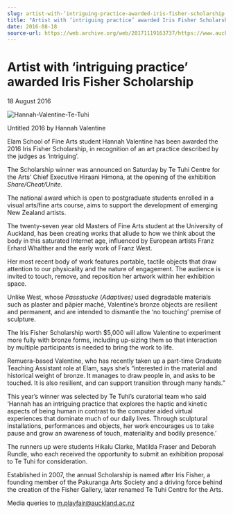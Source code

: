 ```yaml
---
slug: artist-with-‘intriguing-practice-awarded-iris-fisher-scholarship
title: "Artist with ‘intriguing practice’ awarded Iris Fisher Scholarship"
date: 2016-08-18
source-url: https://web.archive.org/web/20171119163737/https://www.auckland.ac.nz/en/about/news-events-and-notices/news/news-2016/08/artist-with-_intriguing-practice-awarded-iris-fisher-scholarship.html
---
```

Artist with ‘intriguing practice’ awarded Iris Fisher Scholarship
=================================================================

18 August 2016

![Hannah-Valentine-Te-Tuhi](https://www.auckland.ac.nz/en/about/news-events-and-notices/news/news-2016/08/artist-with-_intriguing-practice-awarded-iris-fisher-scholarship/_jcr_content/par/textimage/image.img.jpg/1471485501167.jpg "Hannah-Valentine-Te-Tuhi")

Untitled 2016 by Hannah Valentine

Elam School of Fine Arts student Hannah Valentine has been awarded the 2016 Iris Fisher Scholarship, in recognition of an art practice described by the judges as ‘intriguing’.  
  
The Scholarship winner was announced on Saturday by Te Tuhi Centre for the Arts’ Chief Executive Hiraani Himona, at the opening of the exhibition _Share/Cheat/Unite._  
  
The national award which is open to postgraduate students enrolled in a visual arts/fine arts course, aims to support the development of emerging New Zealand artists.  
  
The twenty-seven year old Masters of Fine Arts student at the University of Auckland, has been creating works that allude to how we think about the body in this saturated Internet age, influenced by European artists Franz Erhard Whalther and the early work of Franz West.  
  
Her most recent body of work features portable, tactile objects that draw attention to our physicality and the nature of engagement. The audience is invited to touch, remove, and reposition her artwork within her exhibition space.  
  
Unlike West, whose _Passstucke_ (_Adaptives)_ used degradable materials such as plaster and pâpier maché, Valentine’s bronze objects are resilient and permanent, and are intended to dismantle the ‘no touching’ premise of sculpture.  
  
The Iris Fisher Scholarship worth $5,000 will allow Valentine to experiment more fully with bronze forms, including up-sizing them so that interaction by multiple participants is needed to bring the work to life.  
  
Remuera-based Valentine, who has recently taken up a part-time Graduate Teaching Assistant role at Elam, says she’s “interested in the material and historical weight of bronze. It manages to draw people in, and asks to be touched. It is also resilient, and can support transition through many hands.”  
  
This year’s winner was selected by Te Tuhi’s curatorial team who said ‘Hannah has an intriguing practice that explores the haptic and kinetic aspects of being human in contrast to the computer aided virtual experiences that dominate much of our daily lives. Through sculptural installations, performances and objects, her work encourages us to take pause and grow an awareness of touch, materiality and bodily presence.’  
  
The runners up were students Hikalu Clarke, Matilda Fraser and Deborah Rundle, who each received the opportunity to submit an exhibition proposal to Te Tuhi for consideration.   
  
Established in 2007, the annual Scholarship is named after Iris Fisher, a founding member of the Pakuranga Arts Society and a driving force behind the creation of the Fisher Gallery, later renamed Te Tuhi Centre for the Arts.  
  
Media queries to [m.playfair@auckland.ac.nz](mailto:m.playfair@auckland.ac.nz)